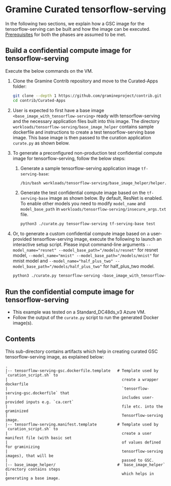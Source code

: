 # Gramine Curated tensorflow-serving
In the following two sections, we explain how a GSC image for the tensorflow-serving can be
built and how the image can be executed.
[Prerequisites](https://github.com/gramineproject/contrib/tree/master/Curated-Apps/README.md) for
both the phases are assumed to be met.

## Build a confidential compute image for tensorflow-serving
Execute the below commands on the VM.

1. Clone the Gramine Contrib repository and move to the Curated-Apps folder:
   ```sh
   git clone --depth 1 https://github.com/gramineproject/contrib.git
   cd contrib/Curated-Apps
   ```

2. User is expected to first have a base image `<base_image_with_tensorflow-serving>` ready with
   tensorflow-serving and the necessary application files built into this image. The
   directory `workloads/tensorflow-serving/base_image_helper` contains
   sample dockerfile and instructions to create a test tensorflow-serving
   base image. This base image is then passed to the curation application `curate.py` as shown
   below.

3. To generate a preconfigured non-production test confidential compute image for
   tensorflow-serving, follow the below steps:

   1. Generate a sample tensorflow-serving application image `tf-serving-base`:
      ```sh
      /bin/bash workloads/tensorflow-serving/base_image_helper/helper.sh
      ```

   2. Generate the test confidential compute image based on the `tf-serving-base` image as shown
      below. By default, ResNet is enabled. To enable other models you need to modify `model_name`
      and `model_base_path` in `workloads/tensorflow-serving/insecure_args.txt` file.
      ```sh
      python3 ./curate.py tensorflow-serving tf-serving-base test
      ```

4. Or, to generate a custom confidential compute image based on a user-provided tensorflow-serving
   image, execute the following to launch an interactive setup script. Please input command-line
   arguments `--model_name="resnet" --model_base_path="/models/resnet"` for resnet
   model, `--model_name="mnist" --model_base_path="/models/mnist"` for mnist model and
   `--model_name="half_plus_two" --model_base_path="/models/half_plus_two"` for half_plus_two
   model.
   ```sh
   python3 ./curate.py tensorflow-serving <base_image_with_tensorflow-serving>
   ```

## Run the confidential compute image for tensorflow-serving

- This example was tested on a Standard_DC48ds_v3 Azure VM.
- Follow the output of the `curate.py` script to run the generated Docker image(s).

## Contents
This sub-directory contains artifacts which help in creating curated GSC tensorflow-serving image,
as explained below:

    .
    |-- tensorflow-serving-gsc.dockerfile.template   # Template used by `curation_script.sh` to
    |                                                  create a wrapper dockerfile
    |                                                  `tensorflow-serving-gsc.dockerfile` that
    |                                                  includes user-provided inputs e.g. `ca.cert`
    |                                                  file etc. into the graminized
    |                                                  Tensorflow-serving image.
    |-- tensorflow-serving.manifest.template         # Template used by `curation_script.sh` to
    |                                                  create a user manifest file (with basic set
    |                                                  of values defined for graminizing
    |                                                  tensorflow-serving images), that will be
    |                                                  passed to GSC.
    |-- base_image_helper/                           # `base_image_helper` directory contains steps
    |                                                  which helps in generating a base image.
